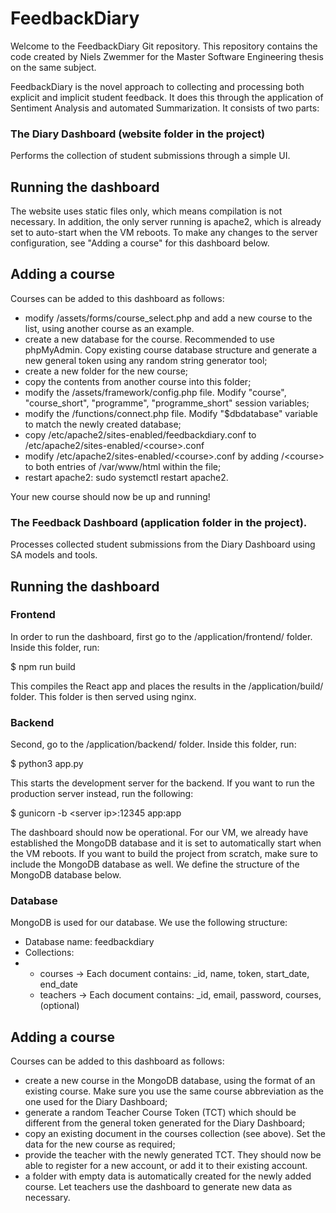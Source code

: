 # FeedbackDiary
Welcome to the FeedbackDiary Git repository.
This repository contains the code created by Niels Zwemmer for the Master Software Engineering thesis on the same subject.

FeedbackDiary is the novel approach to collecting and processing both explicit and implicit student feedback. It does this through the application of Sentiment Analysis and automated Summarization.
It consists of two parts: 

### The Diary Dashboard (website folder in the project) 
Performs the collection of student submissions through a simple UI.

## Running the dashboard
The website uses static files only, which means compilation is not necessary. In addition, the only server running is apache2, which is already set to auto-start when the VM reboots.
To make any changes to the server configuration, see "Adding a course" for this dashboard below.

## Adding a course
Courses can be added to this dashboard as follows:  
- modify /assets/forms/course_select.php and add a new course to the list, using another course as an example.
- create a new database for the course. Recommended to use phpMyAdmin. Copy existing course database structure and generate a new general token using any random string generator tool;
- create a new folder for the new course;
- copy the contents from another course into this folder;
- modify the <course>/assets/framework/config.php file. Modify "course", "course_short", "programme", "programme_short" session variables;
- modify the <course>/functions/connect.php file. Modify "$dbdatabase" variable to match the newly created database;
- copy /etc/apache2/sites-enabled/feedbackdiary.conf to /etc/apache2/sites-enabled/\<course\>.conf
- modify /etc/apache2/sites-enabled/\<course\>.conf by adding /\<course\> to both entries of /var/www/html within the file;
- restart apache2: sudo systemctl restart apache2.

Your new course should now be up and running!

### The Feedback Dashboard (application folder in the project).
Processes collected student submissions from the Diary Dashboard using SA models and tools.

## Running the dashboard
### Frontend
In order to run the dashboard, first go to the /application/frontend/ folder. Inside this folder, run:

$ npm run build

This compiles the React app and places the results in the /application/build/ folder. This folder is then served using nginx.

### Backend
Second, go to the /application/backend/ folder. Inside this folder, run:

$ python3 app.py

This starts the development server for the backend. If you want to run the production server instead, run the following:

$ gunicorn -b \<server ip\>:12345 app:app

The dashboard should now be operational. For our VM, we already have established the MongoDB database and it is set to automatically start when the VM reboots.
If you want to build the project from scratch, make sure to include the MongoDB database as well. We define the structure of the MongoDB database below.

### Database
MongoDB is used for our database. We use the following structure:
- Database name: feedbackdiary
- Collections:
- - courses -> Each document contains: _id, name, token, start_date, end_date
  - teachers -> Each document contains: _id, email, password, courses, (optional)

## Adding a course
Courses can be added to this dashboard as follows:  
- create a new course in the MongoDB database, using the format of an existing course. Make sure you use the same course abbreviation as the one used for the Diary Dashboard;
- generate a random Teacher Course Token (TCT) which should be different from the general token generated for the Diary Dashboard;
- copy an existing document in the courses collection (see above). Set the data for the new course as required;
- provide the teacher with the newly generated TCT. They should now be able to register for a new account, or add it to their existing account.
- a folder with empty data is automatically created for the newly added course. Let teachers use the dashboard to generate new data as necessary.
